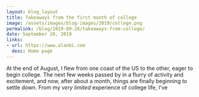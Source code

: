 ```yaml
---
layout: blog_layout
title: Takeaways from the first month of college
image: /assets/images/blog-images/2019/college.png
permalink: /blog/2019-09-28/takeaways-from-college/
date: September 28, 2019
links: 
- url: https://www.alanbi.com
  desc: Home page
---
```


At the end of August, I flew from one coast of the US to the other, eager to begin college. The next few weeks passed by in a flurry of activity and excitement, and now, after about a month, things are finally beginning to settle down. From my _very limited_ experience of college life, I've 
